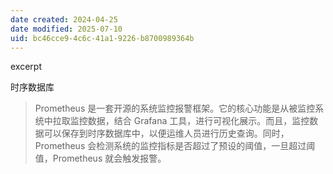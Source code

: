 ```yaml
---
date created: 2024-04-25
date modified: 2025-07-10
uid: bc46cce9-4c6c-41a1-9226-b8700989364b
---
```


excerpt

<!-- more -->

时序数据库

> Prometheus 是一套开源的系统监控报警框架。它的核心功能是从被监控系统中拉取监控数据，结合 Grafana 工具，进行可视化展示。而且，监控数据可以保存到时序数据库中，以便运维人员进行历史查询。同时，Prometheus 会检测系统的监控指标是否超过了预设的阈值，一旦超过阈值，Prometheus 就会触发报警。
